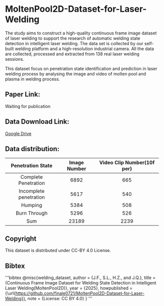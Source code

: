 # MoltenPool2D-Dataset-for-Laser-Welding

The study aims to construct a high-quality continuous frame image dataset of laser welding to support the research of automatic welding state detection in intelligent laser welding. The data set is collected by our self-built welding platform and a high-resolution industrial camera. All the data are collected, processed and extracted from 138 real laser welding sessions.

This dataset focus on penetration state identification and prediction in laser welding process by analysing the image and video of molten pool and plasma in welding process.

## Paper Link:
Waiting for publication

## Data Download Link:
[Google Drive](https://drive.google.com/drive/folders/1p0Z62MU60zTgB_ULlLgVH3iUv8kUt5T8?usp=drive_link)

## Data distribution:

| Penetration State | Image Number | Video Clip Number(10f per) |
| :----: | :----: | :----: |
| Complete Penetration | 6892 | 665 |
| Incomplete penetration | 5617 | 540 |
| Humping | 5384 | 508 |
| Burn Through | 5296 | 526 |
| Sum | 23189 | 2239 |

## Copyright
This dataset is distributed under CC-BY 4.0 License. 

## Bibtex
'''bibtex
@misc{welding_dataset,
  author       = {J.F., S.L., H.Z., and J.Q.},
  title        = {Continuous Frame Image Dataset for Welding State Detection in Intelligent Laser Welding(MoltenPool2D)},
  year         = {2025},
  howpublished = {\url{https://github.com/finale0721/MoltenPool2D-Dataset-for-Laser-Welding}},
  note         = {License: CC BY 4.0}
}
'''
